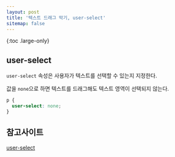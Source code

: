 ```yaml
---
layout: post
title: '텍스트 드래그 막기, user-select'
sitemap: false
---
```


{:toc .large-only}

## user-select

`user-select` 속성은 사용자가 텍스트를 선택할 수 있는지 지정한다.

값을 `none`으로 하면 텍스트를 드래그해도 텍스트 영역이 선택되지 않는다.

```css
p {
  user-select: none;
}
```

## 참고사이트

[user-select](https://developer.mozilla.org/ko/docs/Web/CSS/user-select)
